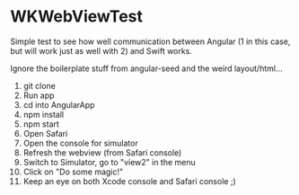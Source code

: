 # WKWebViewTest

Simple test to see how well communication between Angular (1 in this case, but will work just as well with 2) and Swift works.

Ignore the boilerplate stuff from angular-seed and the weird layout/html...

1. git clone
2. Run app
3. cd into AngularApp
4. npm install
5. npm start
6. Open Safari
7. Open the console for simulator
8. Refresh the webview (from Safari console)
9. Switch to Simulator, go to "view2" in the menu
10. Click on "Do some magic!"
11. Keep an eye on both Xcode console and Safari console ;)
